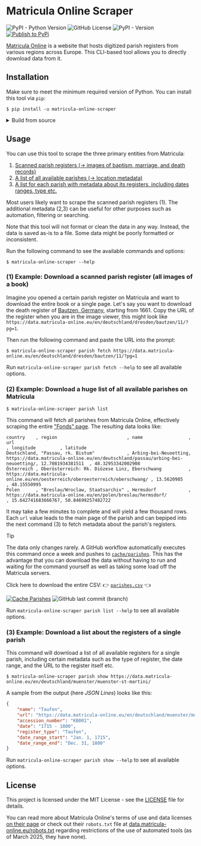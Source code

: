 # Matricula Online Scraper

![PyPI - Python Version](https://img.shields.io/pypi/pyversions/matricula-online-scraper?logo=python)
![GitHub License](https://img.shields.io/github/license/lsg551/matricula-online-scraper?logo=pypi)
![PyPI - Version](https://img.shields.io/pypi/v/matricula-online-scraper?logo=pypi)
[![Publish to PyPi](https://github.com/lsg551/matricula-online-scraper/actions/workflows/publish.yml/badge.svg)](https://github.com/lsg551/matricula-online-scraper/actions/workflows/publish.yml)


[Matricula Online](https://data.matricula-online.eu/) is a website that hosts
digitized parish registers from various regions across Europe. This CLI-based tool allows
you to directly download data from it.

## Installation

Make sure to meet the minimum required version of Python. You can install
this tool via `pip`:

```console
$ pip install -u matricula-online-scraper
```

<details><summary>Build from source</summary>
<p>

If you want to get the latest version or just build from source, you can clone the repository and install it manually,
favorably via [`uv`](https://docs.astral.sh/uv/):

```console
$ git clone git@github.com:lsg551/matricula-online-scraper.git && cd matricula-online-scraper
$ uv venv && uv sync
```

Alternatively, you can always fallback to `pip`:

```console
$ pip install -r requirements.txt
```

</p>
</details>


## Usage

You can use this tool to scrape the three primary entities from Matricula:
1. [Scanned parish registers (→ images of baptism, marriage, and death records)](#1-example-download-a-scanned-parish-register-all-images-of-a-book)
2. [A list of all available parishes (→ location metadata)](#2-example-download-a-huge-list-of-all-available-parishes-on-matricula)
3. [A list for each parish with metadata about its registers, including dates ranges, type etc.](#3-example-download-a-list-about-the-registers-of-a-single-parish)

Most users likely want to scrape the scanned parish registers (1).
The additional metadata (2,3) can be useful for other purposes such as automation,
filtering or searching.

Note that this tool will not format or clean the data in any way. Instead, the
data is saved as-is to a file. Some data might be poorly formatted or inconsistent.

Run the following command to see the available commands and options:

```console
$ matricula-online-scraper --help
```

### (1) Example: Download a scanned parish register (all images of a book)

Imagine you opened a certain parish register on Matricula and want to download the entire book or a single page.
Let's say you want to download the death register of [Bautzen, Germany](https://data.matricula-online.eu/en/deutschland/dresden/bautzen/),
starting from 1661. Copy the URL of the register when you are in the image viewer, this might look like `https://data.matricula-online.eu/en/deutschland/dresden/bautzen/11/?pg=1`.

Then run the following command and paste the URL into the prompt:

```console
$ matricula-online-scraper parish fetch https://data.matricula-online.eu/en/deutschland/dresden/bautzen/11/?pg=1
```

Run `matricula-online-scraper parish fetch --help` to see all available options.

### (2) Example: Download a huge list of all available parishes on Matricula

```console
$ matricula-online-scraper parish list
```

This command will fetch all parishes from Matricula Online, effectively scraping the entire ["Fonds" page](https://data.matricula-online.eu/en/bestande/).
The resulting data looks like:

```csv
country    , region                          , name                 , url                                                                          , longitude         , latitude
Deutschland, "Passau, rk. Bistum"            , Arbing-bei-Neuoetting, https://data.matricula-online.eu/en/deutschland/passau/arbing-bei-neuoetting/, 12.7081934381511  , 48.32953342002908
Österreich , Oberösterreich: Rk. Diözese Linz, Eberschwang          , https://data.matricula-online.eu/en/oesterreich/oberoesterreich/eberschwang/ , 13.5620985        , 48.15550995
Polen      , "Breslau/Wroclaw, Staatsarchiv" , Hermsdorf            , https://data.matricula-online.eu/en/polen/breslau/hermsdorf/                 , 15.642741683666767, 50.84699257482722
```

It may take a few minutes to complete and will yield a few thousand rows. Each `url` value leads to the main page of the parish
and can bepiped into the next command (3) to fetch metadata about the parish's registers.


> [!TIP]
> The data only changes rarely. A GitHub workflow automatically executes this command once a week
> and pushes to [`cache/parishes`](https://github.com/lsg551/matricula-online-scraper/tree/cache/parishes).
> This has the advantage that you can download the data without having to run and waiting for the command yourself
> as well as taking some load off the Matricula servers.
>
> Click here to download the entire CSV: 👉 [`parishes.csv`](https://github.com/lsg551/matricula-online-scraper/raw/cache/parishes/parishes.csv.gz) 👈
>
> [![Cache Parishes](https://github.com/lsg551/matricula-online-scraper/actions/workflows/cache-parishes.yml/badge.svg)](https://github.com/lsg551/matricula-online-scraper/actions/workflows/cache-parishes.yml)
> ![GitHub last commit (branch)](https://img.shields.io/github/last-commit/lsg551/matricula-online-scraper/cache%2Fparishes?path=parishes.csv.gz&label=last%20caching&cacheSeconds=43200)


Run `matricula-online-scraper parish list --help` to see all available options.

### (3) Example: Download a list about the registers of a single parish

This command will download a list of all available registers for a single parish, including certain metadata such as
the type of register, the date range, and the URL to the register itself etc.

```console
$ matricula-online-scraper parish show https://data.matricula-online.eu/en/deutschland/muenster/muenster-st-martini/
```

A sample from the output (here _JSON Lines_) looks like this:

```json
{
    "name": "Taufen",
    "url": "https://data.matricula-online.eu/en/deutschland/muenster/muenster-st-martini/KB001/",
    "accession_number": "KB001",
    "date": "1715 - 1800",
    "register_type": "Taufen",
    "date_range_start": "Jan. 1, 1715",
    "date_range_end": "Dec. 31, 1800"
}
```

Run `matricula-online-scraper parish show --help` to see all available options.

## License

This project is licensed under the MIT License - see the [LICENSE](LICENSE) file
for details.

You can read more about Matricula Online's terms of use and data licenses
[on their page](https://data.matricula-online.eu/en/nutzungsbedingungen/) or
check out their `robots.txt` file at
[data.matricula-online.eu/robots.txt](https://data.matricula-online.eu/robots.txt)
regarding restrictions of the use of automated tools (as of March 2025, they
have none).
